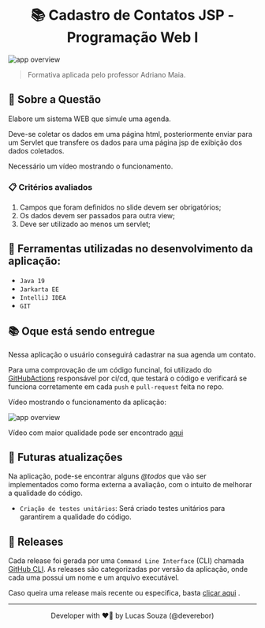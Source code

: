 <h1 align="center">📚 Cadastro de Contatos JSP - Programação Web I</h1>

<p align="center">

![app overview](./.github/img/Captura%20de%20tela%20de%202022-10-27%2000-12-02.png)

</p>

> Formativa aplicada pelo professor Adriano Maia.

## 📢 Sobre a Questão

Elabore um sistema WEB que simule uma agenda.

Deve-se coletar os dados em uma página html, posteriormente enviar para um
Servlet que transfere os dados para uma página jsp de exibição dos dados
coletados.

Necessário um vídeo mostrando o funcionamento.

### 📋 Critérios avaliados

1. Campos que foram definidos no slide devem ser obrigatórios;
2. Os dados devem ser passados para outra view;
3. Deve ser utilizado ao menos um servlet;

## 🎯 Ferramentas utilizadas no desenvolvimento da aplicação:

- `Java 19`
- `Jarkarta EE`
- `IntelliJ IDEA`
- `GIT`

## 📚 Oque está sendo entregue

Nessa aplicação o usuário conseguirá cadastrar na sua agenda um contato.

Para uma comprovação de um código funcinal, foi utilizado
do [GitHubActions](https://github.com/features/actions)
responsável por ci/cd,
que testará o código e verificará se funciona corretamente em cada `push`
e `pull-request` feita no repo.

Vídeo mostrando o funcionamento da aplicação:

![app overview](./.github/video/app-overview.gif)

Vídeo com maior qualidade pode ser encontrado
[aqui](.github/video/app-overview.mp4)

## 🦥 Futuras atualizações

Na aplicação, pode-se encontrar alguns _@todos_ que vão ser
implementados
como
forma externa a avaliação, com
o intuito de melhorar a qualidade do código.

- `Criação de testes unitários`: Será criado testes unitários para
  garantirem a qualidade do código.

## 🚀 Releases

Cada release foi gerada por uma `Command Line Interface` (CLI)
chamada [GitHub CLI](https://cli.github.com/).
As releases são categorizadas por versão da aplicação, onde cada uma possui um
nome e um arquivo executável.

Caso queira uma release mais recente ou especifica,
basta [clicar aqui](https://github.com/deverebor/personal-schedule-jsp/releases/)
.

---

<p align='center'>
  Developer with ❤️‍🔥 by Lucas Souza (@deverebor)
</p>